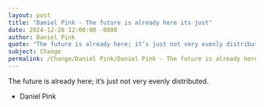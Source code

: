 ```yaml
---
layout: post
title: "Daniel Pink - The future is already here its just"
date: 2024-12-28 12:00:00 -0000
author: Daniel Pink
quote: "The future is already here; it’s just not very evenly distributed."
subject: Change
permalink: /Change/Daniel Pink/Daniel Pink - The future is already here its just
---
```


The future is already here; it’s just not very evenly distributed.

- Daniel Pink
